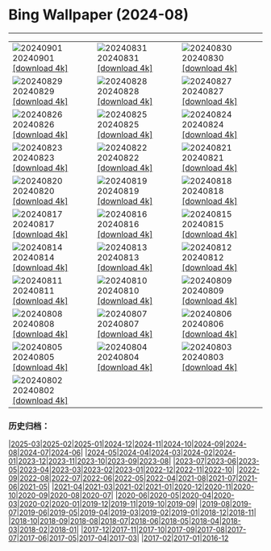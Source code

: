 # Bing Wallpaper (2024-08)
**************

<table><tr><td><img src="https://www.bing.com/th?id=OHR.RegataStoricaVenezia_IT-IT2940958877_1920x1080.jpg" alt="20240901"> 20240901 <a href="https://www.bing.com/th?id=OHR.RegataStoricaVenezia_IT-IT2940958877_UHD.jpg">[download 4k]</a></td><td><img src="https://www.bing.com/th?id=OHR.DjanetAlgeria_IT-IT6738833644_1920x1080.jpg" alt="20240831"> 20240831 <a href="https://www.bing.com/th?id=OHR.DjanetAlgeria_IT-IT6738833644_UHD.jpg">[download 4k]</a></td><td><img src="https://www.bing.com/th?id=OHR.WhaleSharkDay_IT-IT0919967624_1920x1080.jpg" alt="20240830"> 20240830 <a href="https://www.bing.com/th?id=OHR.WhaleSharkDay_IT-IT0919967624_UHD.jpg">[download 4k]</a></td></tr><tr><td><img src="https://www.bing.com/th?id=OHR.CastellfollitSpain_IT-IT5915189187_1920x1080.jpg" alt="20240829"> 20240829 <a href="https://www.bing.com/th?id=OHR.CastellfollitSpain_IT-IT5915189187_UHD.jpg">[download 4k]</a></td><td><img src="https://www.bing.com/th?id=OHR.ParalympicsParis_IT-IT4851305254_1920x1080.jpg" alt="20240828"> 20240828 <a href="https://www.bing.com/th?id=OHR.ParalympicsParis_IT-IT4851305254_UHD.jpg">[download 4k]</a></td><td><img src="https://www.bing.com/th?id=OHR.LagoMisurina_IT-IT4702658331_1920x1080.jpg" alt="20240827"> 20240827 <a href="https://www.bing.com/th?id=OHR.LagoMisurina_IT-IT4702658331_UHD.jpg">[download 4k]</a></td></tr><tr><td><img src="https://www.bing.com/th?id=OHR.PalmyraAtoll_IT-IT5623392573_1920x1080.jpg" alt="20240826"> 20240826 <a href="https://www.bing.com/th?id=OHR.PalmyraAtoll_IT-IT5623392573_UHD.jpg">[download 4k]</a></td><td><img src="https://www.bing.com/th?id=OHR.SwiftcurrentLake_IT-IT5489995070_1920x1080.jpg" alt="20240825"> 20240825 <a href="https://www.bing.com/th?id=OHR.SwiftcurrentLake_IT-IT5489995070_UHD.jpg">[download 4k]</a></td><td><img src="https://www.bing.com/th?id=OHR.KatahdinWoods_IT-IT5335389072_1920x1080.jpg" alt="20240824"> 20240824 <a href="https://www.bing.com/th?id=OHR.KatahdinWoods_IT-IT5335389072_UHD.jpg">[download 4k]</a></td></tr><tr><td><img src="https://www.bing.com/th?id=OHR.PrasatPhanom_IT-IT5114884058_1920x1080.jpg" alt="20240823"> 20240823 <a href="https://www.bing.com/th?id=OHR.PrasatPhanom_IT-IT5114884058_UHD.jpg">[download 4k]</a></td><td><img src="https://www.bing.com/th?id=OHR.OceanCityMD_IT-IT8362993245_1920x1080.jpg" alt="20240822"> 20240822 <a href="https://www.bing.com/th?id=OHR.OceanCityMD_IT-IT8362993245_UHD.jpg">[download 4k]</a></td><td><img src="https://www.bing.com/th?id=OHR.NazcaBooby_IT-IT8043395751_1920x1080.jpg" alt="20240821"> 20240821 <a href="https://www.bing.com/th?id=OHR.NazcaBooby_IT-IT8043395751_UHD.jpg">[download 4k]</a></td></tr><tr><td><img src="https://www.bing.com/th?id=OHR.TetonSunrise_IT-IT5409583917_1920x1080.jpg" alt="20240820"> 20240820 <a href="https://www.bing.com/th?id=OHR.TetonSunrise_IT-IT5409583917_UHD.jpg">[download 4k]</a></td><td><img src="https://www.bing.com/th?id=OHR.RegataSanGines_IT-IT5321961611_1920x1080.jpg" alt="20240819"> 20240819 <a href="https://www.bing.com/th?id=OHR.RegataSanGines_IT-IT5321961611_UHD.jpg">[download 4k]</a></td><td><img src="https://www.bing.com/th?id=OHR.HuntingtonBeach_IT-IT5196436677_1920x1080.jpg" alt="20240818"> 20240818 <a href="https://www.bing.com/th?id=OHR.HuntingtonBeach_IT-IT5196436677_UHD.jpg">[download 4k]</a></td></tr><tr><td><img src="https://www.bing.com/th?id=OHR.AlfanzinaLighthouse_IT-IT5068594687_1920x1080.jpg" alt="20240817"> 20240817 <a href="https://www.bing.com/th?id=OHR.AlfanzinaLighthouse_IT-IT5068594687_UHD.jpg">[download 4k]</a></td><td><img src="https://www.bing.com/th?id=OHR.HangCave_IT-IT4945788331_1920x1080.jpg" alt="20240816"> 20240816 <a href="https://www.bing.com/th?id=OHR.HangCave_IT-IT4945788331_UHD.jpg">[download 4k]</a></td><td><img src="https://www.bing.com/th?id=OHR.Ferragosto_IT-IT4867237057_1920x1080.jpg" alt="20240815"> 20240815 <a href="https://www.bing.com/th?id=OHR.Ferragosto_IT-IT4867237057_UHD.jpg">[download 4k]</a></td></tr><tr><td><img src="https://www.bing.com/th?id=OHR.WatarrkaLizard_IT-IT4767936784_1920x1080.jpg" alt="20240814"> 20240814 <a href="https://www.bing.com/th?id=OHR.WatarrkaLizard_IT-IT4767936784_UHD.jpg">[download 4k]</a></td><td><img src="https://www.bing.com/th?id=OHR.DugiOtokCroatia_IT-IT0800672865_1920x1080.jpg" alt="20240813"> 20240813 <a href="https://www.bing.com/th?id=OHR.DugiOtokCroatia_IT-IT0800672865_UHD.jpg">[download 4k]</a></td><td><img src="https://www.bing.com/th?id=OHR.ElephantsAmboseli_IT-IT6102111870_1920x1080.jpg" alt="20240812"> 20240812 <a href="https://www.bing.com/th?id=OHR.ElephantsAmboseli_IT-IT6102111870_UHD.jpg">[download 4k]</a></td></tr><tr><td><img src="https://www.bing.com/th?id=OHR.TofinoVancouver_IT-IT8944442230_1920x1080.jpg" alt="20240811"> 20240811 <a href="https://www.bing.com/th?id=OHR.TofinoVancouver_IT-IT8944442230_UHD.jpg">[download 4k]</a></td><td><img src="https://www.bing.com/th?id=OHR.SanLorenzoNight_IT-IT4055519723_1920x1080.jpg" alt="20240810"> 20240810 <a href="https://www.bing.com/th?id=OHR.SanLorenzoNight_IT-IT4055519723_UHD.jpg">[download 4k]</a></td><td><img src="https://www.bing.com/th?id=OHR.IncaRuinPeru_IT-IT3781329004_1920x1080.jpg" alt="20240809"> 20240809 <a href="https://www.bing.com/th?id=OHR.IncaRuinPeru_IT-IT3781329004_UHD.jpg">[download 4k]</a></td></tr><tr><td><img src="https://www.bing.com/th?id=OHR.LagoComoItaly_IT-IT3865741032_1920x1080.jpg" alt="20240808"> 20240808 <a href="https://www.bing.com/th?id=OHR.LagoComoItaly_IT-IT3865741032_UHD.jpg">[download 4k]</a></td><td><img src="https://www.bing.com/th?id=OHR.MichiganLighthouse_IT-IT9647286903_1920x1080.jpg" alt="20240807"> 20240807 <a href="https://www.bing.com/th?id=OHR.MichiganLighthouse_IT-IT9647286903_UHD.jpg">[download 4k]</a></td><td><img src="https://www.bing.com/th?id=OHR.MolokiniHawaii_IT-IT9190436704_1920x1080.jpg" alt="20240806"> 20240806 <a href="https://www.bing.com/th?id=OHR.MolokiniHawaii_IT-IT9190436704_UHD.jpg">[download 4k]</a></td></tr><tr><td><img src="https://www.bing.com/th?id=OHR.HertfordshireLavender_IT-IT3555753109_1920x1080.jpg" alt="20240805"> 20240805 <a href="https://www.bing.com/th?id=OHR.HertfordshireLavender_IT-IT3555753109_UHD.jpg">[download 4k]</a></td><td><img src="https://www.bing.com/th?id=OHR.ImpalaOxpecker_IT-IT7910851982_1920x1080.jpg" alt="20240804"> 20240804 <a href="https://www.bing.com/th?id=OHR.ImpalaOxpecker_IT-IT7910851982_UHD.jpg">[download 4k]</a></td><td><img src="https://www.bing.com/th?id=OHR.WulongKarst_IT-IT7105962798_1920x1080.jpg" alt="20240803"> 20240803 <a href="https://www.bing.com/th?id=OHR.WulongKarst_IT-IT7105962798_UHD.jpg">[download 4k]</a></td></tr><tr><td><img src="https://www.bing.com/th?id=OHR.TrunkBay_IT-IT7046604916_1920x1080.jpg" alt="20240802"> 20240802 <a href="https://www.bing.com/th?id=OHR.TrunkBay_IT-IT7046604916_UHD.jpg">[download 4k]</a></td><td></td><td></td></tr></table>

### 历史归档：

|[2025-03](/../2025-03/2025-03.md)|[2025-02](/../2025-02/2025-02.md)|[2025-01](/../2025-01/2025-01.md)|[2024-12](/../2024-12/2024-12.md)|[2024-11](/../2024-11/2024-11.md)|[2024-10](/../2024-10/2024-10.md)|[2024-09](/../2024-09/2024-09.md)|[2024-08](/2024-08.md)|[2024-07](/../2024-07/2024-07.md)|[2024-06](/../2024-06/2024-06.md)|
|[2024-05](/../2024-05/2024-05.md)|[2024-04](/../2024-04/2024-04.md)|[2024-03](/../2024-03/2024-03.md)|[2024-02](/../2024-02/2024-02.md)|[2024-01](/../2024-01/2024-01.md)|[2023-12](/../2023-12/2023-12.md)|[2023-11](/../2023-11/2023-11.md)|[2023-10](/../2023-10/2023-10.md)|[2023-09](/../2023-09/2023-09.md)|[2023-08](/../2023-08/2023-08.md)|
|[2023-07](/../2023-07/2023-07.md)|[2023-06](/../2023-06/2023-06.md)|[2023-05](/../2023-05/2023-05.md)|[2023-04](/../2023-04/2023-04.md)|[2023-03](/../2023-03/2023-03.md)|[2023-02](/../2023-02/2023-02.md)|[2023-01](/../2023-01/2023-01.md)|[2022-12](/../2022-12/2022-12.md)|[2022-11](/../2022-11/2022-11.md)|[2022-10](/../2022-10/2022-10.md)|
|[2022-09](/../2022-09/2022-09.md)|[2022-08](/../2022-08/2022-08.md)|[2022-07](/../2022-07/2022-07.md)|[2022-06](/../2022-06/2022-06.md)|[2022-05](/../2022-05/2022-05.md)|[2022-04](/../2022-04/2022-04.md)|[2021-08](/../2021-08/2021-08.md)|[2021-07](/../2021-07/2021-07.md)|[2021-06](/../2021-06/2021-06.md)|[2021-05](/../2021-05/2021-05.md)|
|[2021-04](/../2021-04/2021-04.md)|[2021-03](/../2021-03/2021-03.md)|[2021-02](/../2021-02/2021-02.md)|[2021-01](/../2021-01/2021-01.md)|[2020-12](/../2020-12/2020-12.md)|[2020-11](/../2020-11/2020-11.md)|[2020-10](/../2020-10/2020-10.md)|[2020-09](/../2020-09/2020-09.md)|[2020-08](/../2020-08/2020-08.md)|[2020-07](/../2020-07/2020-07.md)|
|[2020-06](/../2020-06/2020-06.md)|[2020-05](/../2020-05/2020-05.md)|[2020-04](/../2020-04/2020-04.md)|[2020-03](/../2020-03/2020-03.md)|[2020-02](/../2020-02/2020-02.md)|[2020-01](/../2020-01/2020-01.md)|[2019-12](/../2019-12/2019-12.md)|[2019-11](/../2019-11/2019-11.md)|[2019-10](/../2019-10/2019-10.md)|[2019-09](/../2019-09/2019-09.md)|
|[2019-08](/../2019-08/2019-08.md)|[2019-07](/../2019-07/2019-07.md)|[2019-06](/../2019-06/2019-06.md)|[2019-05](/../2019-05/2019-05.md)|[2019-04](/../2019-04/2019-04.md)|[2019-03](/../2019-03/2019-03.md)|[2019-02](/../2019-02/2019-02.md)|[2019-01](/../2019-01/2019-01.md)|[2018-12](/../2018-12/2018-12.md)|[2018-11](/../2018-11/2018-11.md)|
|[2018-10](/../2018-10/2018-10.md)|[2018-09](/../2018-09/2018-09.md)|[2018-08](/../2018-08/2018-08.md)|[2018-07](/../2018-07/2018-07.md)|[2018-06](/../2018-06/2018-06.md)|[2018-05](/../2018-05/2018-05.md)|[2018-04](/../2018-04/2018-04.md)|[2018-03](/../2018-03/2018-03.md)|[2018-02](/../2018-02/2018-02.md)|[2018-01](/../2018-01/2018-01.md)|
|[2017-12](/../2017-12/2017-12.md)|[2017-11](/../2017-11/2017-11.md)|[2017-10](/../2017-10/2017-10.md)|[2017-09](/../2017-09/2017-09.md)|[2017-08](/../2017-08/2017-08.md)|[2017-07](/../2017-07/2017-07.md)|[2017-06](/../2017-06/2017-06.md)|[2017-05](/../2017-05/2017-05.md)|[2017-04](/../2017-04/2017-04.md)|[2017-03](/../2017-03/2017-03.md)|
|[2017-02](/../2017-02/2017-02.md)|[2017-01](/../2017-01/2017-01.md)|[2016-12](/../2016-12/2016-12.md)